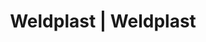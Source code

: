 ---
Link: "file:/Users/vinayakpatel/Downloads/www.weldplast.cz/eshop_products_compare/add/eshop-products-variant634"
product_name: "null"
product_id: "null"
title: "Weldplast | Weldplast"
product_desc: ""
product_specs: ""
product_downloads: ""
href: ""
accessories: ""
similar_products: ""
---